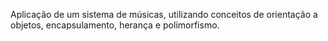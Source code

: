 Aplicação de um sistema de músicas, utilizando conceitos de orientação a objetos, encapsulamento, herança e polimorfismo.
